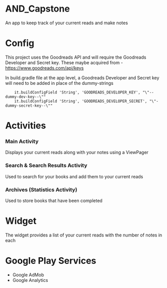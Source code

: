 # AND_Capstone
An app to keep track of your current reads and make notes


# Config
This project uses the Goodreads API and will require the Goodreads Developer and Secret key. These maybe acquired from - https://www.goodreads.com/api/keys

In build.gradle file at the app level, a Goodreads Developer and Secret key will need to be added in place of the dummy-strings
        
        it.buildConfigField 'String', 'GOODREADS_DEVELOPER_KEY', "\"--dummy-dev-key--\""
        it.buildConfigField 'String', 'GOODREADS_DEVELOPER_SECRET', "\"-dummy-secret-key--\""


# Activities
 
### Main Activity
Displays your current reads along with your notes using a ViewPager

### Search & Search Results Activity
Used to search for your books and add them to your current reads

### Archives (Statistics Activity)
Used to store books that have been completed


# Widget
The widget provides a list of your current reads with the number of notes in each 

# Google Play Services
- Google AdMob
- Google Analytics


